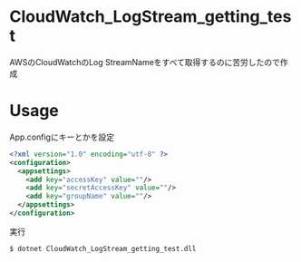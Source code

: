 # CloudWatch_LogStream_getting_test
AWSのCloudWatchのLog StreamNameをすべて取得するのに苦労したので作成  

# Usage  
App.configにキーとかを設定  
```xml
<?xml version="1.0" encoding="utf-8" ?>
<configuration>
  <appsettings>
    <add key="accessKey" value=""/>
    <add key="secretAccessKey" value=""/>
    <add key="groupName" value=""/>
  </appsettings>
</configuration>
```
実行   
```bash
$ dotnet CloudWatch_LogStream_getting_test.dll
```
